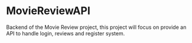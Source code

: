 # MovieReviewAPI
Backend of the Movie Review project, this project will focus on provide an API to handle login, reviews and register system.
